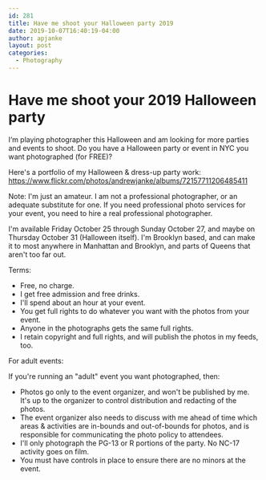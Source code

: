 ```yaml
---
id: 281
title: Have me shoot your Halloween party 2019
date: 2019-10-07T16:40:19-04:00
author: apjanke
layout: post
categories:
  - Photography
---
```


# Have me shoot your 2019 Halloween party

I‘m playing photographer this Halloween and am looking for more parties and events to shoot. Do you have a Halloween party or event in NYC you want photographed (for FREE)?

Here's a portfolio of my Halloween & dress-up party work: https://www.flickr.com/photos/andrewjanke/albums/72157711206485411

Note: I'm just an amateur. I am not a professional photographer, or an adequate substitute for one. If you need professional photo services for your event, you need to hire a real professional photographer.

I'm available Friday October 25 through Sunday October 27, and maybe on Thursday October 31 (Halloween itself). I'm Brooklyn based, and can make it to most anywhere in Manhattan and Brooklyn, and parts of Queens that aren't too far out.

Terms:

* Free, no charge.
* I get free admission and free drinks.
* I'll spend about an hour at your event.
* You get full rights to do whatever you want with the photos from your event.
* Anyone in the photographs gets the same full rights.
* I retain copyright and full rights, and will publish the photos in my feeds, too.

For adult events:

If you're running an "adult" event you want photographed, then:

* Photos go only to the event organizer, and won't be published by me. It's up to the organizer to control distribution and redacting of the photos.
* The event organizer also needs to discuss with me ahead of time which areas & activities are in-bounds and out-of-bounds for photos, and is responsible for communicating the photo policy to attendees.
* I'll only photograph the PG-13 or R portions of the party. No NC-17 activity goes on film.
* You must have controls in place to ensure there are no minors at the event.
